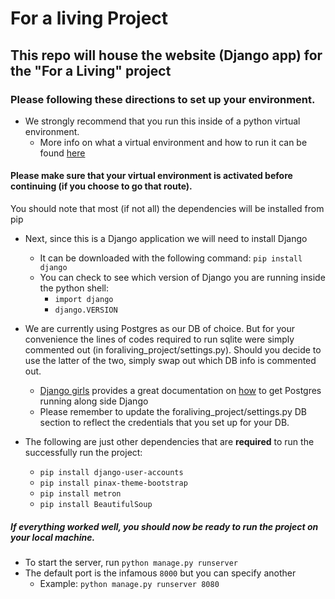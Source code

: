 # For a living Project
## This repo will house the website (Django app) for the "For a Living" project

### Please following these directions to set up your environment. 

* We strongly recommend that you run this inside of a python virtual environment. 
  * More info on what a virtual environment and how to run it can be found [here](http://docs.python-guide.org/en/latest/dev/virtualenvs/)

#### Please make sure that your virtual environment is activated before continuing (if you choose to go that route).

You should note that most (if not all) the dependencies will be installed from pip
* Next, since this is a Django application we will need to install Django
  * It can be downloaded with the following command: `pip install django`
  * You can check to see which version of Django you are running inside the python shell:
    * `import django`
    * `django.VERSION`

* We are currently using Postgres as our DB of choice. But for your convenience the lines of codes required to run sqlite were simply commented out (in foraliving_project/settings.py). Should you decide to use the latter of the two, simply swap out which DB info is commented out.
  * [Django girls](https://djangogirls.org/) provides a great documentation on [how](https://djangogirls.gitbooks.io/django-girls-tutorial-extensions/content/optional_postgresql_installation/) to get Postgres running along side Django
  * Please remember to update the foraliving_project/settings.py DB section to reflect the credentials that you set up for your DB.

* The following are just other dependencies that are **required** to run the successfully run the project:
  * `pip install django-user-accounts`
  * `pip install pinax-theme-bootstrap`
  * `pip install metron`
  * `pip install BeautifulSoup`

##### If everything worked well, you should now be ready to run the project on your local machine.
  * To start the server, run `python manage.py runserver`
  * The default port is the infamous `8000` but you can specify another
    * Example: `python manage.py runserver 8080`
  